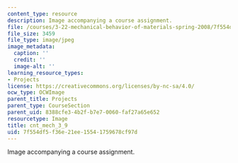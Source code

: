 ```yaml
---
content_type: resource
description: Image accompanying a course assignment.
file: /courses/3-22-mechanical-behavior-of-materials-spring-2008/7f554df5f36e21ee15541759678cf97d_cnt_mech_3_9.jpg
file_size: 3459
file_type: image/jpeg
image_metadata:
  caption: ''
  credit: ''
  image-alt: ''
learning_resource_types:
- Projects
license: https://creativecommons.org/licenses/by-nc-sa/4.0/
ocw_type: OCWImage
parent_title: Projects
parent_type: CourseSection
parent_uid: 8388cfe3-4b2f-b7e7-0060-faf27a65e652
resourcetype: Image
title: cnt_mech_3_9
uid: 7f554df5-f36e-21ee-1554-1759678cf97d
---
```

Image accompanying a course assignment.